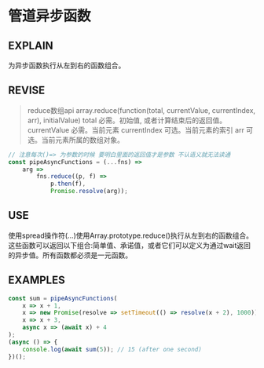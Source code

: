 # 管道异步函数

## EXPLAIN
为异步函数执行从左到右的函数组合。

## REVISE
> reduce数组api
> array.reduce(function(total, currentValue, currentIndex, arr), initialValue)
> total	必需。初始值, 或者计算结束后的返回值。
> currentValue	必需。当前元素
> currentIndex	可选。当前元素的索引
> arr	可选。当前元素所属的数组对象。

```javascript
// 注意每次()=> 为参数的时候 要明白里面的返回值才是参数 不认语义就无法读通
const pipeAsyncFunctions = (...fns) =>
    arg =>
        fns.reduce((p, f) =>
            p.then(f),
            Promise.resolve(arg));
```
## USE
使用spread操作符(…)使用Array.prototype.reduce()执行从左到右的函数组合。这些函数可以返回以下组合:简单值、承诺值，或者它们可以定义为通过wait返回的异步值。所有函数都必须是一元函数。

## EXAMPLES
```javascript
const sum = pipeAsyncFunctions(
    x => x + 1,
    x => new Promise(resolve => setTimeout(() => resolve(x + 2), 1000)),
    x => x + 3,
    async x => (await x) + 4
);
(async () => {
    console.log(await sum(5)); // 15 (after one second)
})();
```